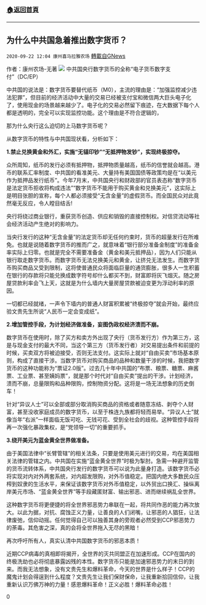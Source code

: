###  [:house:返回首頁](https://github.com/ourhimalayas/txt)
---

## 为什么中共国急着推出数字货币？
`2020-09-22 12:04 康州喜马拉雅农场` [轉載自GNews](https://gnews.org/zh-hant/377831/)

作者：康州农场-无著
![](https://s3.amazonaws.com/gnews-media-offload/wp-content/uploads/2020/09/22115410/400087643-1.jpg)
中共国央行数字货币的全称“电子货币数字支付”（DC/EP）

中共国的说法是：数字货币要替代纸币（M0），主流的理由是：“加强监控减少违法犯罪”，但目前的经济活动中大量的交易已经被支付宝和微信两大巨头电子化了，使用现金的场景越来越少了。电子化的交易必然留下痕迹，在大数据下每个人都是透明的，完全可以实现监控功能。这个理由是不符合逻辑的，

那为什么央行这么迫切的上马数字货币呢？

从数字货币的特性与中共国现状看，分析如下：

**1.禁止兑换黄金和外汇，实施“无锚印钞”“无抵押物发钞”，实现终极掠夺。**

众所周知，纸币的发行必须有抵押物，抵押物质量越高，纸币的信誉就会越高。港币的联系汇率制度、中共国的看准美元、大量持有美国国债等政策均是在“以美元作为抵押品发行纸币”。今年7月末，中共国央行和财政部的官员表态称“数字货币是法定货币拒收将构成违法”“数字货币不能用于购买黄金和兑换美元”，这实际上是明目张胆的宣称，每个人都必须接受“无含金量”的虚假货币。而全国民众对此竟然毫无反应，令人瞠目结舌!

央行将绕过商业银行，重获货币创造、供应和销毁的直接控制权。对信贷流动等社会经济活动产生绝对的影响力。

当央行发行的这种“无含金量”的法定货币却无任何约束时，货币的超量发行在所难免。也就是说随着数字货币的推而广之，就意味着“银行部分准备金制度”的准备金率实际上归零。也就是完全不需要准备金（黄金和美元抵押品），因为人们只能从银行取走数字货币。而数字货币无法兑换美元和黄金，让挤兑无法发生。而数字货币购买商品又受到限制，这将使普通民众将面临巨量的通货膨胀，很多人一生积蓄在银行的存款将只能兑换成数字符号却什么都买不到，财富即将灰飞烟灭。随之房屋贷款利率会飞上天，这就是为什么墙内大量房屋贷款被迫变更为浮动利率的原因。

一切都已经就绪，一声令下墙内的普通人财富积累被“终极掠夺”就会开始，最终应验文贵先生所说“人民币一定会变成纸”。

**2.增加管控手段，为计划经济做准备，妄图伪政权经济溃而不崩。**

数字货币在使用时，除了买方和卖方外出现了央行（货币发行方）作为第三方，这是与现金支付的最大不同，当这个第三方（货币发行者）对交易提出条件和前提的时候，买卖双方将被迫接受，否则无法支付。这实际上就对“自由买卖”市场基本原则，构成了直接干涉。当数字货币对购买商品的品种和数量干涉的时候，我把数字货币的这种功能称为“票证2.0版”。过去几十年中共国的“布票、粮票、糖票、麻酱票、工业票、甚至姨妈票”，就是那个时代对“自由买卖”提出的干涉。计划经济，溃而不崩，总量限购和品种限购，控制物资分配。这将是一场无法想象的历史倒车！

针对“异议人士”可以全部或部分取消购买商品的资格或者随意冻结、剥夺个人财富，甚至没收家庭成员的数字货币，以至于株连九族都将轻而易举。“异议人士”就像当年“右派”一样面临无饭可吃、无钱可花、受到全社会的歧视。这种管控手段将再一次强化暴政集权，是“党领导一切”的重要抓手。

**3.绕开美元为蓝金黄全世界做准备。**

由于美国法律中“长臂管辖”的相关法条，只要是使用美元进行的交易，均在美国相关法律的管辖之内。中共国在实施“蓝金黄全世界”时极为掣肘。急需一种避开监管的货币流转体系，中共国央行发行的数字货币可以说为此量身打造。该数字货币必将实现对内对外两套系统，对内超发限购，对外币值稳定。把国内绝大多数民众压榨到奴隶的生活水平，来保证该数字货币对外币值稳定，以外贸出口换汇、操纵离岸美元市场、“蓝金黄全世界”等手段藏匿财富、输出邪恶、进而继续祸乱全世界。

这种数字货币将更便捷的将全世界邪恶势力串联在一起，将共同作恶的能力再次放大。以此为据，对抗、腐蚀正义力量，让善良的人们闭嘴，让邪恶的人猖狂，让法律废弛，信仰动摇。任何觉得自己可以独善其身的旁观者必然受到CCP邪恶势力的荼毒。其危害之深，真的会将全世界拖入无尽的黑暗！

再次呼吁所有人，真实认清中共国数字货币的邪恶本质！

近期CCP病毒的真相即将揭开，全世界的灭共同盟正在加速形成。CCP在国内的终极洗劫也必将彻底暴露凶残的本性。数字货币只能是加速邪恶势力的末日的到来。而我无法想象，没有文贵先生和爆料革命，今天的世界是什么样子！CCP的魔鬼计划会得逞到什么程度？文贵先生让我们保财保命，让我重新拾回信仰，让我重新认识万佛万神的力量！感恩爆料革命！正义必胜！爆料革命必胜！

0
